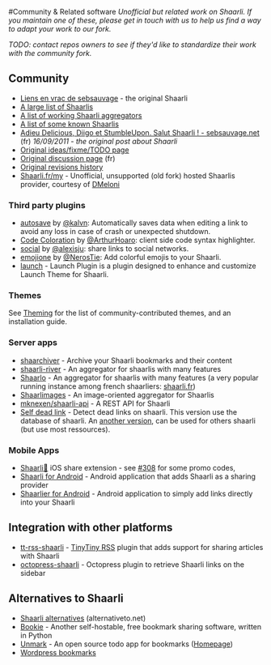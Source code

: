#Community & Related software
_Unofficial but related work on Shaarli. If you maintain one of these, please get in touch with us to help us find a way to adapt your work to our fork._

_TODO: contact repos owners to see if they'd like to standardize their work with the community fork._

## Community
- [Liens en vrac de sebsauvage](http://sebsauvage.net/links/) - the original Shaarli[](.html)
- [A large list of Shaarlis](http://porneia.free.fr/pub/links/ou-est-shaarli.html)[](.html)
- [A list of working Shaarli aggregators](https://raw.githubusercontent.com/Oros42/find_shaarlis/master/annuaires.json)[](.html)
- [A list of some known Shaarlis](https://github.com/Oros42/shaarlis_list)[](.html)
- [Adieu Delicious, Diigo et StumbleUpon. Salut Shaarli ! - sebsauvage.net](http://sebsauvage.net/rhaa/index.php?2011/09/16/09/29/58-adieu-delicious-diigo-et-stumbleupon-salut-shaarli-) (fr) _16/09/2011 - the original post about Shaarli_[](.html)
- [Original ideas/fixme/TODO page](http://sebsauvage.net/wiki/doku.php?id=php:shaarli:ideas)[](.html)
- [Original discussion page](http://sebsauvage.net/wiki/doku.php?id=php:shaarli:discussion) (fr)[](.html)
- [Original revisions history](http://sebsauvage.net/wiki/doku.php?id=php:shaarli:history)[](.html)
- [Shaarli.fr/my](https://www.shaarli.fr/my.php) - Unofficial, unsupported (old fork) hosted Shaarlis provider, courtesy of [DMeloni](https://github.com/DMeloni)[](.html)


### Third party plugins


  * [autosave](https://github.com/kalvn/shaarli-plugin-autosave) by [@kalvn](https://github.com/kalvn): Automatically saves data when editing a link to avoid any loss in case of crash or unexpected shutdown.[](.html)
  * [Code Coloration](https://github.com/ArthurHoaro/code-coloration) by [@ArthurHoaro](https://github.com/ArthurHoaro): client side code syntax highlighter.[](.html)
  * [social](https://github.com/alexisju/social) by [@alexisju](https://github.com/alexisju): share links to social networks.[](.html)
  * [emojione](https://github.com/NerosTie/emojione) by [@NerosTie](https://github.com/NerosTie/emojione): Add colorful emojis to your Shaarli.[](.html)
  * [launch](https://github.com/ArthurHoaro/launch-plugin) - Launch Plugin is a plugin designed to enhance and customize Launch Theme for Shaarli.[](.html)


### Themes
See [Theming](Theming.html) for the list of community-contributed themes, and an installation guide.

### Server apps
- [shaarchiver](https://github.com/nodiscc/shaarchiver) - Archive your Shaarli bookmarks and their content[](.html)
- [shaarli-river](https://github.com/mknexen/shaarli-river) - An aggregator for shaarlis with many features [](.html)
- [Shaarlo](https://github.com/DMeloni/shaarlo) - An aggregator for shaarlis with many features (a very popular running instance among french shaarliers: [shaarli.fr](http://shaarli.fr/))[](.html)
- [Shaarlimages](https://github.com/BoboTiG/shaarlimages) - An image-oriented aggregator for Shaarlis[](.html)
- [mknexen/shaarli-api](https://github.com/mknexen/shaarli-api) - A REST API for Shaarli[](.html)
- [Self dead link](https://github.com/qwertygc/shaarli-dev-code/blob/master/self-dead-link.php) - Detect dead links on shaarli. This version use the database of shaarli. An [another version](https://github.com/qwertygc/shaarli-dev-code/blob/master/dead-link.php), can be used for others shaarli (but use most ressources).[](.html)

### Mobile Apps
- [Shaarli💫](http://app.mro.name/Shaarli💫) iOS share extension - see [#308](https://github.com/shaarli/Shaarli/issues/308#issuecomment-184592070) for some promo codes,[](.html)
- [Shaarli for Android](http://sebsauvage.net/links/?ZAyDzg) - Android application that adds Shaarli as a sharing provider[](.html)
- [Shaarlier for Android](https://github.com/dimtion/Shaarlier) - Android application to simply add links directly into your Shaarli[](.html)

## Integration with other platforms 
- [tt-rss-shaarli](https://github.com/jcsaaddupuy/tt-rss-shaarli) - [TinyTiny RSS](http://tt-rss.org/) plugin that adds support for sharing articles with Shaarli[](.html)
- [octopress-shaarli](https://github.com/ahmet2mir/octopress-shaarli) - Octopress plugin to retrieve Shaarli links on the sidebar[](.html)

## Alternatives to Shaarli
- [Shaarli alternatives](http://alternativeto.net/software/shaarli/) (alternativeto.net)[](.html)
- [Bookie](https://github.com/bookieio/bookie) - Another self-hostable, free bookmark sharing software, written in Python[](.html)
- [Unmark](https://github.com/plainmade/unmark) - An open source todo app for bookmarks ([Homepage](https://unmark.it/))[](.html)
- [Wordpress bookmarks](https://wordpress.org/plugins/wp-bookmarks/)[](.html)
